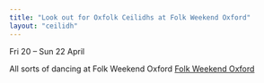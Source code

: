 ```yaml
---
title: "Look out for Oxfolk Ceilidhs at Folk Weekend Oxford"
layout: "ceilidh"
---
```


Fri 20 – Sun 22 April

All sorts of dancing at Folk Weekend Oxford [Folk Weekend Oxford](http://www.folkweekendoxford.co.uk/)
